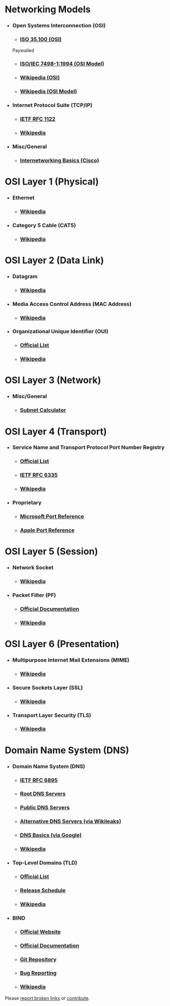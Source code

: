 # Networking Models

  * ### **Open Systems Interconnection (OSI)**

    * ### [ISO 35.100 (OSI)](https://www.iso.org/ics/35.100/x/)
    Paywalled

    * ### [ISO/IEC 7498-1:1994 (OSI Model)](http://standards.iso.org/ittf/PubliclyAvailableStandards/s020269_ISO_IEC_7498-1_1994%28E%29.zip)

    * ### [Wikipedia (OSI)](https://en.wikipedia.org/wiki/Open_Systems_Interconnection)

    * ### [Wikipedia (OSI Model)](https://en.wikipedia.org/wiki/OSI_model)


  * ### **Internet Protocol Suite (TCP/IP)**

    * ### [IETF RFC 1122](https://tools.ietf.org/html/rfc1122)

    * ### [Wikipedia](https://en.wikipedia.org/wiki/Internet_protocol_suite)


  * ### **Misc/General**

    * ### [Internetworking Basics (Cisco)](https://www.cisco.com/cpress/cc/td/cpress/fund/ith/ith01gb.htm#xtocid166840)


# OSI Layer 1 (Physical)

  * ### **Ethernet**

    * ### [Wikipedia](https://en.wikipedia.org/wiki/Ethernet)


  * ### **Category 5 Cable (CAT5)**

    * ### [Wikipedia](https://en.wikipedia.org/wiki/Category_5_cable)


# OSI Layer 2 (Data Link)

  * ### **Datagram**

    * ### [Wikipedia](https://en.wikipedia.org/wiki/Datagram)


  * ### **Media Access Control Address (MAC Address)**

    * ### [Wikipedia](https://en.wikipedia.org/wiki/MAC_address)


  * ### **Organizational Unique Identifier (OUI)**

    * ### [Official List](http://standards-oui.ieee.org/oui.txt)

    * ### [Wikipedia](https://en.wikipedia.org/wiki/Organizationally_unique_identifier)


# OSI Layer 3 (Network)    

  * ### **Misc/General**

    * ### [Subnet Calculator](http://www.subnet-calculator.com/)


# OSI Layer 4 (Transport)

  * ### **Service Name and Transport Protocol Port Number Registry**

    * ### [Official List](https://www.iana.org/assignments/service-names-port-numbers/service-names-port-numbers.xhtml)

    * ### [IETF RFC 6335](https://tools.ietf.org/html/rfc6335)

    * ### [Wikipedia](https://en.wikipedia.org/wiki/List_of_TCP_and_UDP_port_numbers)


  * ### **Proprietary**

    * ### [Microsoft Port Reference](https://msdn.microsoft.com/en-us/library/cc875824.aspx)

    * ### [Apple Port Reference](https://support.apple.com/en-us/HT202944)


# OSI Layer 5 (Session)

  * ### **Network Socket**

    * ### [Wikipedia](https://en.wikipedia.org/wiki/Network_socket)


  * ### **Packet Filter (PF)**

    * ### [Official Documentation](https://www.openbsd.org/faq/pf/filter.html)

    * ### [Wikipedia](https://en.wikipedia.org/wiki/PF_%28firewall%29)


# OSI Layer 6 (Presentation)

  * ### **Multipurpose Internet Mail Extensions (MIME)**

    * ### [Wikipedia](https://en.wikipedia.org/wiki/MIME)


  * ### **Secure Sockets Layer (SSL)**

    * ### [Wikipedia](https://en.wikipedia.org/wiki/Transport_Layer_Security)


  * ### **Transport Layer Security (TLS)**

    * ### [Wikipedia](https://en.wikipedia.org/wiki/Transport_Layer_Security)


# Domain Name System (DNS)

  * ### **Domain Name System (DNS)**

    * ### [IETF RFC 6895](https://tools.ietf.org/html/rfc6895)

    * ### [Root DNS Servers](http://www.root-servers.org/)

    * ### [Public DNS Servers](https://public-dns.info//)

    * ### [Alternative DNS Servers (via Wikileaks)](https://wikileaks.org/wiki/Alternative_DNS)

    * ### [DNS Basics (via Google)](https://support.google.com/a/answer/48090?hl=en)

    * ### [Wikipedia](https://en.wikipedia.org/wiki/Domain_Name_System)


  * ### **Top-Level Domains (TLD)**

    * ### [Official List](http://data.iana.org/TLD/tlds-alpha-by-domain.txt)

    * ### [Release Schedule](https://newgtlds.icann.org/en/program-status/delegated-strings)

    * ### [Wikipedia](https://en.wikipedia.org/wiki/Top-level_domain)


  * ### **BIND**

    * ### [Official Website](https://www.isc.org/downloads/bind/)

    * ### [Official Documentation](https://www.isc.org/downloads/bind/doc/)

    * ### [Git Repository](https://source.isc.org/cgi-bin/gitweb.cgi?p=bind9.git;a=summary)

    * ### [Bug Reporting](https://www.isc.org/community/report-bug/)

    * ### [Wikipedia](https://en.wikipedia.org/wiki/BIND)


Please [report broken links](https://github.com/o0-o/docsdoc/issues) or [contribute](https://github.com/o0-o/docsdoc).
